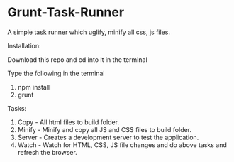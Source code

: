 Grunt-Task-Runner
=================

A simple task runner which uglify, minify all css, js files.

Installation:

Download this repo and cd into it in the terminal

Type the following in the terminal

1. npm install
2. grunt

Tasks:

1. Copy - All html files to build folder.
2. Minify - Minify and copy all JS and CSS files to build folder.
3. Server - Creates a development server to test the application.
3. Watch - Watch for HTML, CSS, JS file changes and do above tasks and refresh the browser.

